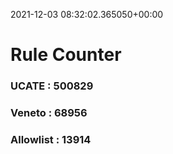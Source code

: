 2021-12-03 08:32:02.365050+00:00
# Rule Counter 
 ### UCATE : 500829

 ### Veneto : 68956

 ### Allowlist : 13914